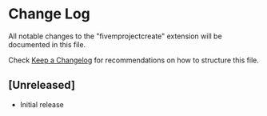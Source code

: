 # Change Log

All notable changes to the "fivemprojectcreate" extension will be documented in this file.

Check [Keep a Changelog](http://keepachangelog.com/) for recommendations on how to structure this file.

## [Unreleased]

- Initial release